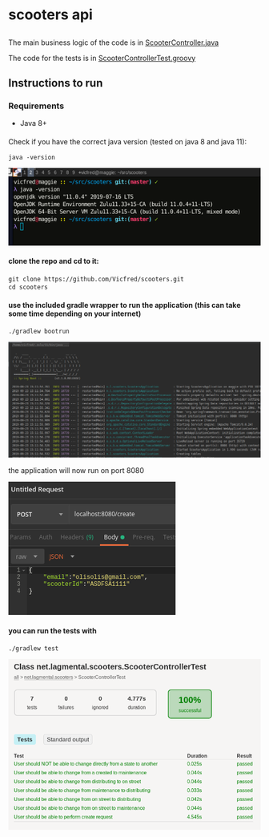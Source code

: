 # scooters api

##
The main business logic of the code is in [ScooterController.java](src/main/java/net/lagmental/scooters/ScooterController.java)

The code for the tests is in [ScooterControllerTest.groovy](src/test/groovy/net/lagmental/scooters/ScooterControllerTest.groovy)

## Instructions to run

### Requirements
- Java 8+

####
Check if you have the correct java version (tested on java 8 and java 11):
```
java -version
```
![javaversion](https://raw.githubusercontent.com/Vicfred/scooters/master/img/javaversion.png "Java Version")

#### clone the repo and cd to it:
```
git clone https://github.com/Vicfred/scooters.git
cd scooters
```

#### use the included gradle wrapper to run the application (this can take some time depending on your internet)
```
./gradlew bootrun
```
![spring](https://raw.githubusercontent.com/Vicfred/scooters/master/img/spring.png "Spring")

the application will now run on port 8080

![postman](https://raw.githubusercontent.com/Vicfred/scooters/master/img/postman.png "Postman")

#### you can run the tests with
```
./gradlew test
```

![testresults](https://raw.githubusercontent.com/Vicfred/scooters/master/img/testresults.png "Test Results")
